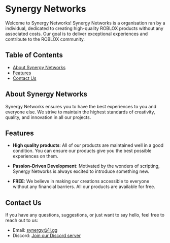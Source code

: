 # Synergy Networks

Welcome to Synergy Networks! Synergy Networks is a organisation ran by a individual, dedicated to creating high-quality ROBLOX products without any associated costs. Our goal is to deliver exceptional experiences and contribute to the ROBLOX community.

## Table of Contents

- [About Synergy Networks](#about-synergy-networks)
- [Features](#features)
- [Contact Us](#contact-us)

## About Synergy Networks

Synergy Networks ensures you to have the best experiences to you and everyone else. We strive to maintain the highest standards of creativity, quality, and innovation in all our projects. 

## Features

- **High quality products**: All of our products are maintained well in a good condition. You can ensure our products give you the best possible experiences on them.

- **Passion-Driven Development**: Motivated by the wonders of scripting, Synergy Networks is always excited to introduce something new.

- **FREE**: We believe in making our creations accessible to everyone without any financial barriers. All our products are available for free.


## Contact Us

If you have any questions, suggestions, or just want to say hello, feel free to reach out to us:

- Email: synergy@1l.gg
- Discord: [Join our Discord server](https://discord.gg/yGhNCtQqK2)


